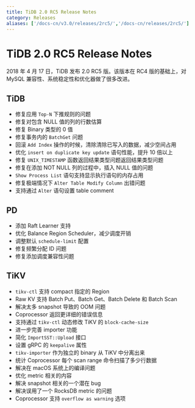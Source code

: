 ```yaml
---
title: TiDB 2.0 RC5 Release Notes
category: Releases
aliases: ['/docs-cn/v3.0/releases/2rc5/','/docs-cn/releases/2rc5/']
---
```


# TiDB 2.0 RC5 Release Notes

2018 年 4 月 17 日，TiDB 发布 2.0 RC5 版。该版本在 RC4 版的基础上，对 MySQL 兼容性、系统稳定性和优化器做了很多改进。

## TiDB

- 修复应用 `Top-N` 下推规则的问题
- 修复对包含 NULL 值的列的行数估算
- 修复 Binary 类型的 0 值
- 修复事务内的 `BatchGet` 问题
- 回滚 `Add Index` 操作的时候，清除清除已写入的数据，减少空间占用
- 优化 `insert on duplicate key update` 语句性能，提升 10 倍以上
- 修复 `UNIX_TIMESTAMP` 函数返回结果类型问题返回结果类型问题
- 修复在添加 NOT NULL 列的过程中，插入 NULL 值的问题
- `Show Process List` 语句支持显示执行语句的内存占用
- 修复极端情况下 `Alter Table Modify Column` 出错问题
- 支持通过 `Alter` 语句设置 table comment

## PD

- 添加 Raft Learner 支持
- 优化 Balance Region Scheduler，减少调度开销
- 调整默认 `schedule-limit` 配置
- 修复频繁分配 ID 问题
- 修复添加调度兼容性问题

## TiKV

- `tikv-ctl` 支持 compact 指定的 Region
- Raw KV 支持 Batch Put、Batch Get、Batch Delete 和 Batch Scan
- 解决太多 snapshot 导致的 OOM 问题
- Coprocessor 返回更详细的错误信息
- 支持通过 `tikv-ctl` 动态修改 TiKV 的 `block-cache-size`
- 进一步完善 importer 功能
- 简化 `ImportSST::Upload` 接口
- 设置 gRPC 的 `keepalive` 属性
- `tikv-importer` 作为独立的 binary 从 TiKV 中分离出来
- 统计 Coprocessor 每个 scan range 命令扫描了多少行数据
- 解决在 macOS 系统上的编译问题
- 优化 metric 相关的内容
- 解决 snapshot 相关的一个潜在 bug
- 解决误用了一个 RocksDB metric 的问题
- Coprocessor 支持 `overflow as warning` 选项